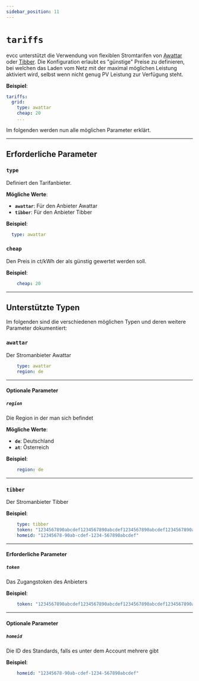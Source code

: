 ```yaml
---
sidebar_position: 11
---
```


# `tariffs`

evcc unterstützt die Verwendung von flexiblen Stromtarifen von [Awattar](https://www.awattar.de) oder [Tibber](https://tibber.com). Die Konfiguration erlaubt es "günstige" Preise zu definieren, bei welchen das Laden vom Netz mit der maximal möglichen Leistung aktiviert wird, selbst wenn nicht genug PV Leistung zur Verfügung steht.

**Beispiel**:

```yaml
tariffs:
  grid:
    type: awattar
    cheap: 20
    ...
```

Im folgenden werden nun alle möglichen Parameter erklärt.

---

## Erforderliche Parameter

### `type`

Definiert den Tarifanbieter.

**Mögliche Werte**:

- **`awattar`**: Für den Anbieter Awattar
- **`tibber`**: Für den Anbieter Tibber

**Beispiel**:

```yaml
  type: awattar
```

### `cheap`

Den Preis in ct/kWh der als günstig gewertet werden soll.

**Beispiel**:

```yaml
    cheap: 20
```

---

## Unterstützte Typen

Im folgenden sind die verschiedenen möglichen Typen und deren weitere Parameter dokumentiert:

### `awattar`

Der Stromanbieter Awattar

```yaml
    type: awattar
    region: de
```

---

#### Optionale Parameter

##### `region`

Die Region in der man sich befindet

**Mögliche Werte**:

- **`de`**: Deutschland
- **`at`**: Österreich

**Beispiel**:

```yaml
    region: de
```

---

### `tibber`

Der Stromanbieter Tibber

**Beispiel**:

```yaml
    type: tibber
    token: "1234567890abcdef1234567890abcdef1234567890abcdef1234567890abcdef"
    homeid: "12345678-90ab-cdef-1234-567890abcdef"
```

---

#### Erforderliche Parameter

##### `token`

Das Zugangstoken des Anbieters

**Beispiel**:

```yaml
    token: "1234567890abcdef1234567890abcdef1234567890abcdef1234567890abcdef"
```

---

#### Optionale Parameter

##### `homeid`

Die ID des Standards, falls es unter dem Account mehrere gibt

**Beispiel**:

```yaml
    homeid: "12345678-90ab-cdef-1234-567890abcdef"
```

